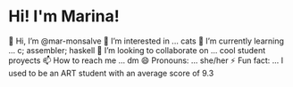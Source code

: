 # Hi! I'm Marina!
👋 Hi, I’m @mar-monsalve
👀 I’m interested in ... cats
🌱 I’m currently learning ... c; assembler; haskell
💞️ I’m looking to collaborate on ... cool student proyects
📫 How to reach me ... dm
😄 Pronouns: ... she/her
⚡ Fun fact: ... I used to be an ART student with an average score of 9.3

